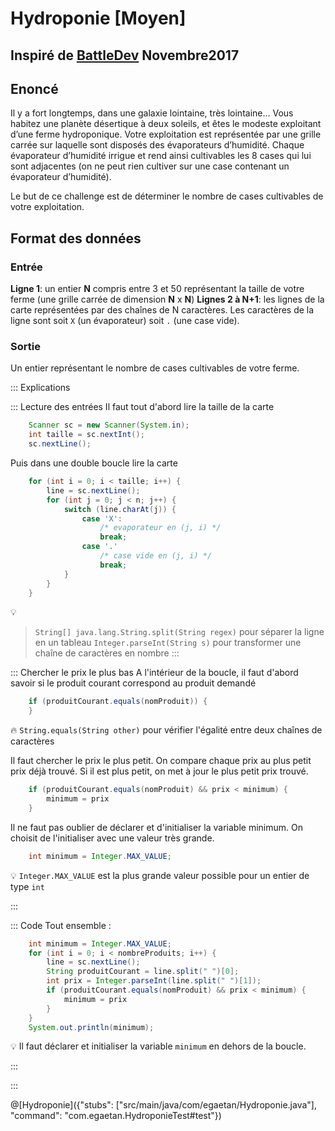 # Hydroponie [Moyen]

## Inspiré de [BattleDev](https://battledev.blogdumoderateur.com/) Novembre2017


## Enoncé


Il y a fort longtemps, dans une galaxie lointaine, très lointaine… Vous habitez une planète désertique à deux soleils, et êtes le modeste exploitant d’une ferme hydroponique. Votre exploitation est représentée par une grille carrée sur laquelle sont disposés des évaporateurs d’humidité. Chaque évaporateur d’humidité irrigue et rend ainsi cultivables les 8 cases qui lui sont adjacentes (on ne peut rien cultiver sur une case contenant un évaporateur d’humidité).

Le but de ce challenge est de déterminer le nombre de cases cultivables de votre exploitation.

## Format des données

### Entrée


**Ligne 1**: un entier **N** compris entre 3 et 50 représentant la taille de votre ferme (une grille carrée de dimension **N** x **N**)
**Lignes 2 à N+1**: les lignes de la carte représentées par des chaînes de N caractères. Les caractères de la ligne sont soit `X` (un évaporateur) soit `.` (une case vide).

### Sortie
Un entier représentant le nombre de cases cultivables de votre ferme.


::: Explications

::: Lecture des entrées
Il faut tout d'abord lire la taille de la carte
``` java
	Scanner sc = new Scanner(System.in);
	int taille = sc.nextInt();
	sc.nextLine();
```

Puis dans une double boucle lire la carte
``` java
	for (int i = 0; i < taille; i++) {
		line = sc.nextLine();
	    for (int j = 0; j < n; j++) {
            switch (line.charAt(j)) {
                case 'X':
                    /* evaporateur en (j, i) */
                    break;
                case '.'
                    /* case vide en (j, i) */
                    break;
			}
		}
	}
```		

💡 
>`String[] java.lang.String.split(String regex)` pour séparer la ligne en un tableau
>`Integer.parseInt(String s)` pour transformer une chaîne de caractères en nombre
:::

::: Chercher le prix le plus bas
A l'intérieur de la boucle, il faut d'abord savoir si le produit courant correspond au produit demandé

``` java
	if (produitCourant.equals(nomProduit)) {
	}
```	

🔥 `String.equals(String other)` pour vérifier l'égalité entre deux chaînes de caractères

Il faut chercher le prix le plus petit.
On compare chaque prix au plus petit prix déjà trouvé.
Si il est plus petit, on met à jour le plus petit prix trouvé.

``` java
	if (produitCourant.equals(nomProduit) && prix < minimum) {
	    minimum = prix
	}
```	


Il ne faut pas oublier de déclarer et d'initialiser la variable minimum.
On choisit de l'initialiser avec une valeur très grande.
```java
    int minimum = Integer.MAX_VALUE;
```

💡 `Integer.MAX_VALUE` est la plus grande valeur possible pour un entier de type `int` 


:::

::: Code
Tout ensemble :

``` java
    int minimum = Integer.MAX_VALUE;
    for (int i = 0; i < nombreProduits; i++) {
		line = sc.nextLine();
		String produitCourant = line.split(" ")[0];
		int prix = Integer.parseInt(line.split(" ")[1]);
	    if (produitCourant.equals(nomProduit) && prix < minimum) {
	        minimum = prix
	    }
	}
	System.out.println(minimum);
```	


💡 Il faut déclarer et initialiser la variable `minimum` en dehors de la boucle.


:::

:::


@[Hydroponie]({"stubs": ["src/main/java/com/egaetan/Hydroponie.java"], "command": "com.egaetan.HydroponieTest#test"})

